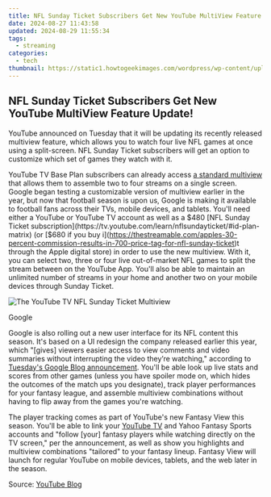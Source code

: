 ```yaml
---
title: NFL Sunday Ticket Subscribers Get New YouTube MultiView Feature Update!
date: 2024-08-27 11:43:58
updated: 2024-08-29 11:55:34
tags:
  - streaming
categories:
  - tech
thumbnail: https://static1.howtogeekimages.com/wordpress/wp-content/uploads/2024/08/youtube-tv-logo-1.jpg
---
```


## NFL Sunday Ticket Subscribers Get New YouTube MultiView Feature Update!

YouTube announced on Tuesday that it will be updating its recently released multiview feature, which allows you to watch four live NFL games at once using a split-screen. NFL Sunday Ticket subscribers will get an option to customize which set of games they watch with it.

 YouTube TV Base Plan subscribers can already access [a standard multiview](https://support.google.com/youtubetv/answer/13418774?hl=en) that allows them to assemble two to four streams on a single screen. Google began testing a customizable version of multiview earlier in the year, but now that football season is upon us, Google is making it available to football fans across their TVs, mobile devices, and tablets. You'll need either a YouTube or YouTube TV account as well as a $480 [NFL Sunday Ticket subscription](https://tv.youtube.com/learn/nflsundayticket/#id-plan-matrix) (or [$680 if you buy i](https://thestreamable.com/apples-30-percent-commission-results-in-700-price-tag-for-nfl-sunday-ticket)t through the Apple digital store) in order to use the new multiview. With it, you can select two, three or four live out-of-market NFL games to split the stream between on the YouTube App. You'll also be able to maintain an unlimited number of streams in your home and another two on your mobile devices through Sunday Ticket.

![The YouTube TV NFL Sunday Ticket Multiview](https://static1.howtogeekimages.com/wordpress/wp-content/uploads/2024/08/youtubetvnfl-second.jpg) 

Google

 Google is also rolling out a new user interface for its NFL content this season. It's based on a UI redesign the company released earlier this year, which "\[gives\] viewers easier access to view comments and video summaries without interrupting the video they’re watching," according to [Tuesday's Google Blog announcement](https://blog.youtube/news-and-events/latest-nfl-sunday-ticket-features/#:~:text=NFL%20Sunday%20Ticket%20subscribers%20will,NFL%20games%20via%20select%20stations.). You'll be able look up live stats and scores from other games (unless you have spoiler mode on, which hides the outcomes of the match ups you designate), track player performances for your fantasy league, and assemble multiview combinations without having to flip away from the games you're watching.

 The player tracking comes as part of YouTube's new Fantasy View this season. You'll be able to link your [YouTube TV](https://location-social.techidaily.com/in-2024-how-to-sharefake-location-on-whatsapp-for-realme-gt-3-drfone-by-drfone-virtual-android/) and Yahoo Fantasy Sports accounts and "follow \[your\] fantasy players while watching directly on the TV screen," per the announcement, as well as show you highlights and multiview combinations "tailored" to your fantasy lineup. Fantasy View will launch for regular YouTube on mobile devices, tablets, and the web later in the season.

 Source: [YouTube Blog](https://blog.youtube/news-and-events/latest-nfl-sunday-ticket-features)

<ins class="adsbygoogle"
     style="display:block"
     data-ad-format="autorelaxed"
     data-ad-client="ca-pub-7571918770474297"
     data-ad-slot="1223367746"></ins>



<ins class="adsbygoogle"
     style="display:block"
     data-ad-client="ca-pub-7571918770474297"
     data-ad-slot="8358498916"
     data-ad-format="auto"
     data-full-width-responsive="true"></ins>
